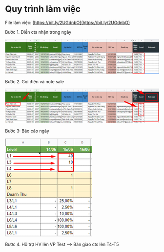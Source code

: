 # Quy trình làm việc

File làm việc: [https://bit.ly/2UGdnbO](https://bit.ly/2UGdnbO)

Bước 1. Điền cts nhận trong ngày

![B&#x1B0;&#x1A1;&#x301;c 1](../.gitbook/assets/b1.png)

Bước 2. Gọi điện và note sale

![B&#x1B0;&#x1A1;&#x301;c 2](../.gitbook/assets/b2%20%281%29.png)

Bước 3: Báo cáo ngày

![](../.gitbook/assets/b3.png)

Bước 4. Hỗ trợ HV lên VP Test --&gt; Bàn giao cts lên T4-T5

